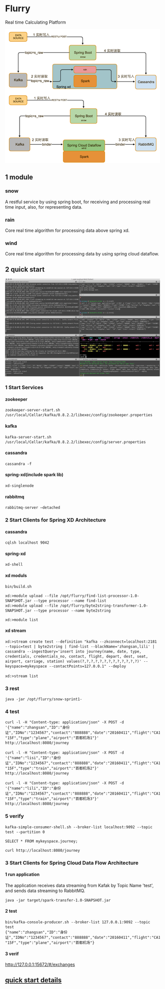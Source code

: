 # Flurry
Real time Calculating Platform

![](doc/flurry.png)

## 1 module
### snow
A restful service by using spring boot, for receiving and processing real time input, also, for representing data.

### rain
Core real time algorithm for processing data above spring xd.

### wind
Core real time algorithm for processing data by using spring cloud dataflow.

## 2 quick start
![](doc/demo.png)
### 1 Start Services
#### zookeeper
```
zookeeper-server-start.sh /usr/local/Cellar/kafka/0.8.2.2/libexec/config/zookeeper.properties
```
#### kafka
```
kafka-server-start.sh /usr/local/Cellar/kafka/0.8.2.2/libexec/config/server.properties
```
#### cassandra
```
cassandra -f
```
#### spring-xd(include spark lib)
```
xd-singlenode
```
#### rabbitmq
```
rabbitmq-server –detached
```

### 2 Start Clients for Spring XD Architecture
#### cassandra
```
cqlsh localhost 9042
```

#### spring-xd
```
xd-shell
```

#### xd moduls
```
bin/build.sh
```
```
xd:>module upload --file /opt/flurry/find-list-processor-1.0-SNAPSHOT.jar --type processor --name find-list
xd:>module upload --file /opt/flurry/byte2string-transformer-1.0-SNAPSHOT.jar --type processor --name byte2string
```

```
xd:>module list

```
#### xd stream
```
xd:>stream create test --definition "kafka --zkconnect=localhost:2181 --topic=test | byte2string | find-list --blackName='zhangsan,lili' | cassandra --ingestQuery='insert into journey(name, date, type, credentials, credentials_no, contact, flight, depart, dest, seat, airport, carriage, station) values(?,?,?,?,?,?,?,?,?,?,?,?,?)' --keyspace=mykeyspace --contactPoints=127.0.0.1" --deploy

xd:>stream list
```
### 3 rest
```
java -jar /opt/flurry/snow-sprint1-
```

### 4 test
```
curl -l -H "Content-type: application/json" -X POST -d '{"name":"zhangsan","ID":"身份证","IDNo":"1234567","contact":"888888","date":"20160411","flight":"CA1986","from":"beijing","to":"hangzhou","seat": "15F","type":"plane","airport":"首都机场1"}' http://localhost:8080/journey

curl -l -H "Content-type: application/json" -X POST -d '{"name":"lisi","ID":"身份证","IDNo":"1234567","contact":"888888","date":"20160411","flight":"CA1986","from":"beijing","to":"hangzhou","seat": "15F","type":"train","airport":"首都机场2"}' http://localhost:8080/journey

curl -l -H "Content-type: application/json" -X POST -d '{"name":"lili","ID":"身份证","IDNo":"1234567","contact":"888888","date":"20160411","flight":"CA1986","from":"beijing","to":"hangzhou","seat": "15F","type":"train","airport":"首都机场3"}' http://localhost:8080/journey
```

### 5 verify

```
kafka-simple-consumer-shell.sh --broker-list localhost:9092 --topic test --partition 0
```

```
SELECT * FROM mykeyspace.journey;
```

```
curl http://localhost:8080/journey
```

### 3 Start Clients for Spring Cloud Data Flow Architecture
#### 1 run application
The application receives data streaming from Kafak by Topic Name 'test', and sends data streaming to RabbitMQ.
```
java -jar target/spark-transfer-1.0-SNAPSHOT.jar
```
#### 2 test
```
bin/kafka-console-producer.sh --broker-list 127.0.0.1:9092 --topic test
{"name":"zhangsan","ID":"身份证","IDNo":"1234567","contact":"888888","date":"20160411","flight":"CA1986","from":"beijing","to":"hangzhou","seat": "15F","type":"plane","airport":"首都机场"}
```
#### 3 verif
http://127.0.0.1:15672/#/exchanges

## [quick start details](doc/demo.md)  
